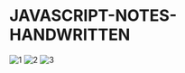 

# JAVASCRIPT-NOTES-HANDWRITTEN
![1](https://github.com/atultembhekar/Javascript-Notes-Handwritten/assets/127327717/7aaab00f-b3d9-4294-9add-71e124c7d0dd)
![2](https://github.com/atultembhekar/Javascript-Notes-Handwritten/assets/127327717/6057de7b-c734-43a8-a27a-859b9b94c24d)
![3](https://github.com/atultembhekar/Javascript-Notes-Handwritten/assets/127327717/2bb7a949-d9f0-4bc3-9375-d61c2acd344e)
